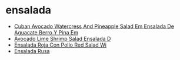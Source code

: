 # ensalada

 * [Cuban Avocado Watercress And Pineapple Salad Em Ensalada De Aguacate Berro Y Pina Em](../index/c/cuban-avocado-watercress-and-pineapple-salad-em-ensalada-de-aguacate-berro-y-pina-em-51203230.json)
 * [Avocado Lime Shrimp Salad Ensalada D](../index/a/avocado-lime-shrimp-salad-ensalada-d.json)
 * [Ensalada Roja Con Pollo Red Salad Wi](../index/e/ensalada-roja-con-pollo-red-salad-wi.json)
 * [Ensalada Rusa](../index/e/ensalada-rusa.json)

